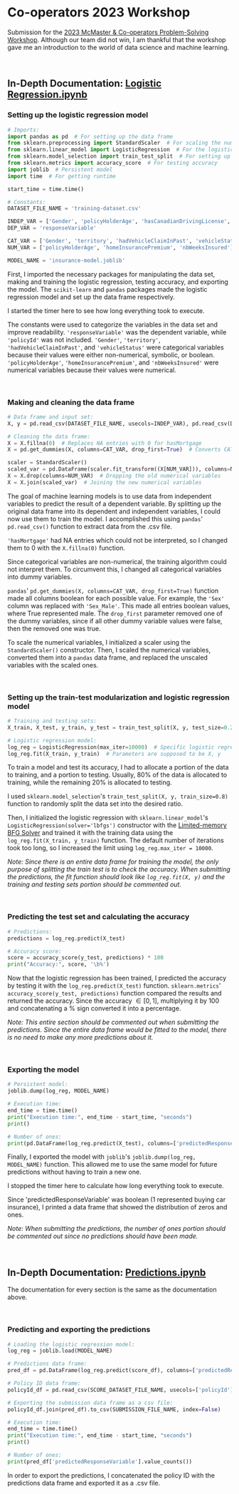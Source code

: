 # Co-operators 2023 Workshop

Submission for the [2023 McMaster & Co-operators Problem-Solving Workshop](https://math.mcmaster.ca/fourth-mcmaster-co-operators-problem-solving-workshop/). Although our team did not win, I am thankful that the workshop gave me an introduction to the world of data science and machine learning.

<br>

## In-Depth Documentation: [Logistic Regression.ipynb](/Machine%20Learning%20Workshop/Logistic%20Regression.ipynb)

### Setting up the logistic regression model

```python
# Imports:
import pandas as pd  # For setting up the data frame
from sklearn.preprocessing import StandardScaler  # For scaling the numerical values
from sklearn.linear_model import LogisticRegression  # For the logistic regression model
from sklearn.model_selection import train_test_split  # For setting up the train-test modularization
from sklearn.metrics import accuracy_score  # For testing accuracy
import joblib  # Persistent model
import time  # For getting runtime

start_time = time.time()

# Constants:
DATASET_FILE_NAME = 'training-dataset.csv'

INDEP_VAR = ['Gender', 'policyHolderAge', 'hasCanadianDrivingLicense', 'territory', 'hasAutoInsurance', 'hadVehicleClaimInPast', 'homeInsurancePremium', 'isOwner', 'rentedVehicle', 'hasMortgage', 'nbWeeksInsured', 'vehicleStatus']
DEP_VAR = 'responseVariable'

CAT_VAR = ['Gender', 'territory', 'hadVehicleClaimInPast', 'vehicleStatus']
NUM_VAR = ['policyHolderAge', 'homeInsurancePremium', 'nbWeeksInsured']

MODEL_NAME = 'insurance-model.joblib'
```

First, I imported the necessary packages for manipulating the data set, making and training the logistic regression, testing accuracy, and exporting the model. The `scikit-learn` and `pandas` packages made the logistic regression model and set up the data frame respectively.

I started the timer here to see how long everything took to execute.

The constants were used to categorize the variables in the data set and improve readability. `'responseVariable'` was the dependent variable, while `'policyId'` was not included. `'Gender'`, `'territory'`, `'hadVehicleClaimInPast'`, and `'vehicleStatus'` were categorical variables because their values were either non-numerical, symbolic, or boolean. `'policyHolderAge'`, `'homeInsurancePremium'`, and `'nbWeeksInsured'` were numerical variables because their values were numerical.

<br>

### Making and cleaning the data frame

```python
# Data frame and input set:
X, y = pd.read_csv(DATASET_FILE_NAME, usecols=INDEP_VAR), pd.read_csv(DATASET_FILE_NAME)[DEP_VAR]

# Cleaning the data frame:
X = X.fillna(0)  # Replaces NA entries with 0 for hasMortgage
X = pd.get_dummies(X, columns=CAT_VAR, drop_first=True)  # Converts CAT_VAR into boolean variables

scaler = StandardScaler()
scaled_var = pd.DataFrame(scaler.fit_transform((X[NUM_VAR])), columns=NUM_VAR)  # Scaling the numerical variables
X = X.drop(columns=NUM_VAR)  # Dropping the old numerical variables
X = X.join(scaled_var)  # Joining the new numerical variables
```

The goal of machine learning models is to use data from independent variables to predict the result of a dependent variable. By splitting up the original data frame into its dependent and independent variables, I could now use them to train the model. I accomplished this using `pandas`' `pd.read_csv()` function to extract data from the .csv file.

`'hasMortgage'` had NA entries which could not be interpreted, so I changed them to 0 with the `X.fillna(0)` function.

Since categorical variables are non-numerical, the training algorithm could not interpret them. To circumvent this, I changed all categorical variables into dummy variables.

`pandas`' `pd.get_dummies(X, columns=CAT_VAR, drop_first=True)` function made all columns boolean for each possible value. For example, the `'Sex'` column was replaced with `'Sex_Male'`. This made all entries boolean values, where True represented male. The `drop_first` parameter removed one of the dummy variables, since if all other dummy variable values were false, then the removed one was true.

To scale the numerical variables, I initialized a scaler using the `StandardScaler()` constructor. Then, I scaled the numerical variables, converted them into a `pandas` data frame, and replaced the unscaled variables with the scaled ones.

<br>

### Setting up the train-test modularization and logistic regression model

```python
# Training and testing sets:
X_train, X_test, y_train, y_test = train_test_split(X, y, test_size=0.2)

# Logistic regression model:
log_reg = LogisticRegression(max_iter=10000)  # Specific logistic regression algorithm
log_reg.fit(X_train, y_train)  # Parameters are supposed to be X, y
```

To train a model and test its accuracy, I had to allocate a portion of the data to training, and a portion to testing. Usually, 80% of the data is allocated to training, while the remaining 20% is allocated to testing.

I used `sklearn.model_selection`'s `train_test_split(X, y, train_size=0.8)` function to randomly split the data set into the desired ratio.

Then, I initialized the logistic regression with `sklearn.linear_model`'s `LogisticRegression(solver='lbfgs')` constructor with the [Limited-memory BFG Solver](https://en.wikipedia.org/wiki/Limited-memory_BFGS) and trained it with the training data using the `log_reg.fit(X_train, y_train)` function. The default number of iterations took too long, so I increased the limit using `log_reg.max_iter = 10000`.

*Note: Since there is an entire data frame for training the model, the only purpose of splitting the train test is to check the accuracy. When submitting the predictions, the fit function should look like `log_reg.fit(X, y)` and the training and testing sets portion should be commented out.*

<br>

### Predicting the test set and calculating the accuracy

```python
# Predictions:
predictions = log_reg.predict(X_test)

# Accuracy score:
score = accuracy_score(y_test, predictions) * 100
print("Accuracy:", score, '\b%')
```

Now that the logistic regression has been trained, I predicted the accuracy by testing it with the `log_reg.predict(X_test)` function. `sklearn.metrics`' `accuracy_score(y_test, predictions)` function compared the results and returned the accuracy. Since the accuracy $\in [0, 1]$, multiplying it by 100 and concatenating a % sign converted it into a percentage.

*Note: This entire section should be commented out when submitting the predictions. Since the entire data frame would be fitted to the model, there is no need to make any more predictions about it.*

<br>

### Exporting the model

```python
# Persistent model:
joblib.dump(log_reg, MODEL_NAME)

# Execution time:
end_time = time.time()
print("Execution time:", end_time - start_time, "seconds")
print()

# Number of ones:
print(pd.DataFrame(log_reg.predict(X_test), columns=['predictedResponseVariable'])['predictedResponseVariable'].value_counts())
```

Finally, I exported the model with `joblib`'s `joblib.dump(log_reg, MODEL_NAME)` function. This allowed me to use the same model for future predictions without having to train a new one.

I stopped the timer here to calculate how long everything took to execute.

Since 'predictedResponseVariable' was boolean (1 represented buying car insurance), I printed a data frame that showed the distribution of zeros and ones.

*Note: When submitting the predictions, the number of ones portion should be commented out since no predictions should have been made.*

<br>

## In-Depth Documentation: [Predictions.ipynb](/Machine%20Learning%20Workshop/Predictions.ipynb)

The documentation for every section is the same as the documentation above.

<br>

### Predicting and exporting the predictions

```python
# Loading the logistic regression model:
log_reg = joblib.load(MODEL_NAME)

# Predictions data frame:
pred_df = pd.DataFrame(log_reg.predict(score_df), columns=['predictedResponseVariable'])

# Policy ID data frame:
policyId_df = pd.read_csv(SCORE_DATASET_FILE_NAME, usecols=['policyId'])

# Exporting the submission data frame as a csv file:
policyId_df.join(pred_df).to_csv(SUBMISSION_FILE_NAME, index=False)

# Execution time:
end_time = time.time()
print("Execution time:", end_time - start_time, "seconds")
print()

# Number of ones:
print(pred_df['predictedResponseVariable'].value_counts())
```
In order to export the predictions, I concatenated the policy ID with the predictions data frame and exported it as a .csv file.
